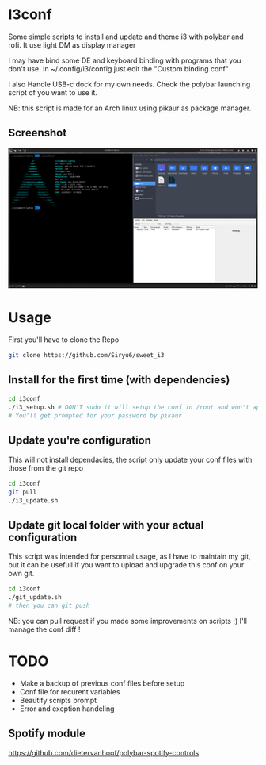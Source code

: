 # I3conf

Some simple scripts to install and update and theme i3 with polybar and rofi.
It use light DM as display manager

I may have bind some DE and keyboard binding with programs that you don't use.
In ~/.config/i3/config just edit the "Custom binding conf"

I also Handle USB-c dock for my own needs. Check the polybar launching script of you want to use it. 

NB: this script is made for an Arch linux using pikaur as package manager.

## Screenshot

![screenshot](screenshot.png)

# Usage

First you'll have to clone the Repo
```bash
git clone https://github.com/Siryu6/sweet_i3
```

## Install for the first time (with dependencies)
```bash
cd i3conf
./i3_setup.sh # DON'T sudo it will setup the conf in /root and won't apply to your user !
# You'll get prompted for your password by pikaur 
```

## Update you're configuration
This will not install dependacies, the script only update your conf files with those from the git repo

```bash
cd i3conf
git pull
./i3_update.sh
```

## Update git local folder with your actual configuration

This script was intended for personnal usage, as I have to maintain my git, but it can be usefull if you want to upload and upgrade this conf on your own git.

```bash
cd i3conf
./git_update.sh
# then you can git push
```
NB: you can pull request if you made some improvements on scripts ;) I'll manage the conf diff !

# TODO 
- Make a backup of previous conf files before setup
- Conf file for recurent variables
- Beautify scripts prompt
- Error and exeption handeling

## Spotify module 

https://github.com/dietervanhoof/polybar-spotify-controls
